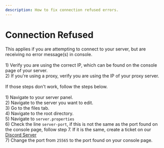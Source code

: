 ```yaml
---
description: How to fix connection refused errors.
---
```


# Connection Refused

This applies if you are attempting to connect to your server, but are receiving no error message(s) in console.\
\
1\) Verify you are using the correct IP, which can be found on the console page of your server.\
2\) If you're using a proxy, verify you are using the IP of your proxy server.\
\
If those steps don't work, follow the steps below.\
\
1\) Navigate to your server panel.\
2\) Navigate to the server you want to edit.\
3\) Go to the files tab.\
4\) Navigate to the root directory.\
5\) Navigate to `server.properties`\
6\) Check the line `server-port`, if this is not the same as the port found on the console page, follow step 7. If it is the same, create a ticket on our [Discord Server](https://discord.gg/dzAxSz5C4x)\
7\) Change the port from `25565` to the port found on your console page.
